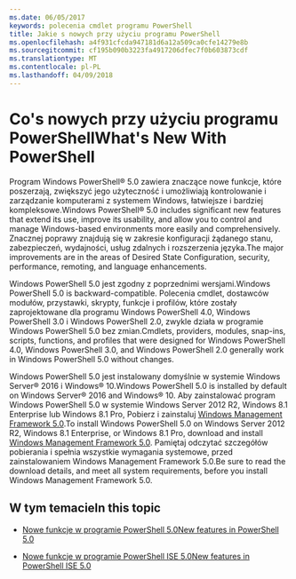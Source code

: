```yaml
---
ms.date: 06/05/2017
keywords: polecenia cmdlet programu PowerShell
title: Jakie s nowych przy użyciu programu PowerShell
ms.openlocfilehash: a4f931cfcda947181d6a12a509ca0cfe14279e8b
ms.sourcegitcommit: cf195b090b3223fa4917206dfec7f0b603873cdf
ms.translationtype: MT
ms.contentlocale: pl-PL
ms.lasthandoff: 04/09/2018
---
```

# <a name="what39s-new-with-powershell"></a><span data-ttu-id="301ae-103">Co&#39;s nowych przy użyciu programu PowerShell</span><span class="sxs-lookup"><span data-stu-id="301ae-103">What&#39;s New With PowerShell</span></span>
<span data-ttu-id="301ae-104">Program Windows PowerShell® 5.0 zawiera znaczące nowe funkcje, które poszerzają, zwiększyć jego użyteczność i umożliwiają kontrolowanie i zarządzanie komputerami z systemem Windows, łatwiejsze i bardziej kompleksowe.</span><span class="sxs-lookup"><span data-stu-id="301ae-104">Windows PowerShell® 5.0 includes significant new features that extend its use, improve its usability, and allow you to control and manage Windows-based environments more easily and comprehensively.</span></span>  <span data-ttu-id="301ae-105">Znacznej poprawy znajdują się w zakresie konfiguracji żądanego stanu, zabezpieczeń, wydajności, usług zdalnych i rozszerzenia języka.</span><span class="sxs-lookup"><span data-stu-id="301ae-105">The major improvements are in the areas of Desired State Configuration, security, performance, remoting, and language enhancements.</span></span>

<span data-ttu-id="301ae-106">Windows PowerShell 5.0 jest zgodny z poprzednimi wersjami.</span><span class="sxs-lookup"><span data-stu-id="301ae-106">Windows PowerShell 5.0 is backward-compatible.</span></span> <span data-ttu-id="301ae-107">Polecenia cmdlet, dostawców modułów, przystawki, skrypty, funkcje i profilów, które zostały zaprojektowane dla programu Windows PowerShell 4.0, Windows PowerShell 3.0 i Windows PowerShell 2.0, zwykle działa w programie Windows PowerShell 5.0 bez zmian.</span><span class="sxs-lookup"><span data-stu-id="301ae-107">Cmdlets, providers, modules, snap-ins, scripts, functions, and profiles that were designed for Windows PowerShell 4.0, Windows PowerShell 3.0, and Windows PowerShell 2.0 generally work in Windows PowerShell 5.0 without changes.</span></span>

<span data-ttu-id="301ae-108">Windows PowerShell 5.0 jest instalowany domyślnie w systemie Windows Server® 2016 i Windows® 10.</span><span class="sxs-lookup"><span data-stu-id="301ae-108">Windows PowerShell 5.0 is installed by default on Windows Server® 2016 and Windows® 10.</span></span> <span data-ttu-id="301ae-109">Aby zainstalować program Windows PowerShell 5.0 w systemie Windows Server 2012 R2, Windows 8.1 Enterprise lub Windows 8.1 Pro, Pobierz i zainstaluj [Windows Management Framework 5.0](https://go.microsoft.com/fwlink/?linkid=830436).</span><span class="sxs-lookup"><span data-stu-id="301ae-109">To install Windows PowerShell 5.0 on Windows Server 2012 R2, Windows 8.1 Enterprise, or Windows 8.1 Pro, download and install [Windows Management Framework 5.0](https://go.microsoft.com/fwlink/?linkid=830436).</span></span> <span data-ttu-id="301ae-110">Pamiętaj odczytać szczegółów pobierania i spełnia wszystkie wymagania systemowe, przed zainstalowaniem Windows Management Framework 5.0.</span><span class="sxs-lookup"><span data-stu-id="301ae-110">Be sure to read the download details, and meet all system requirements, before you install Windows Management Framework 5.0.</span></span>

## <a name="in-this-topic"></a><span data-ttu-id="301ae-111">W tym temacie</span><span class="sxs-lookup"><span data-stu-id="301ae-111">In this topic</span></span>

- [<span data-ttu-id="301ae-112">Nowe funkcje w programie PowerShell 5.0</span><span class="sxs-lookup"><span data-stu-id="301ae-112">New features in  PowerShell 5.0</span></span>](What-s-New-in-Windows-PowerShell-50.md)

- [<span data-ttu-id="301ae-113">Nowe funkcje w programie PowerShell ISE 5.0</span><span class="sxs-lookup"><span data-stu-id="301ae-113">New features in PowerShell ISE 5.0</span></span>](What-s-New-in-the-PowerShell-50-ISE.md)

<!--
- New features in Windows PowerShell 4.0

- New features in Windows PowerShell 3.0
-->